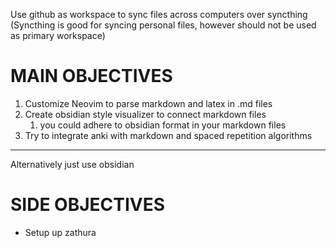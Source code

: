 Use github as workspace to sync files across computers over syncthing
(Syncthing is good for syncing personal files, however should not be used as primary workspace)

# MAIN OBJECTIVES

1. Customize Neovim to parse markdown and latex in .md files 
2. Create obsidian style visualizer to connect markdown files
    1. you could adhere to obsidian format in your markdown files
3. Try to integrate anki with markdown and spaced repetition algorithms


---

Alternatively just use obsidian


# SIDE OBJECTIVES

* Setup up zathura

